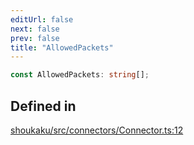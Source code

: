 ```yaml
---
editUrl: false
next: false
prev: false
title: "AllowedPackets"
---
```


```ts
const AllowedPackets: string[];
```

## Defined in

[shoukaku/src/connectors/Connector.ts:12](https://github.com/shipgirlproject/shoukaku/blob/049b5dc536f3b28e41c5423a707d8a02ac9377a7/src/connectors/Connector.ts#L12)
